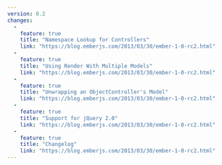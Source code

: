 ```yaml
---
version: 0.2
changes:
  -
    feature: true
    title: "Namespace Lookup for Controllers"
    link: "https://blog.emberjs.com/2013/03/30/ember-1-0-rc2.html"
  -
    feature: true
    title: "Using Render With Multiple Models"
    link: "https://blog.emberjs.com/2013/03/30/ember-1-0-rc2.html"
  -
    feature: true
    title: "Unwrapping an ObjectController's Model"
    link: "https://blog.emberjs.com/2013/03/30/ember-1-0-rc2.html"
  -
    feature: true
    title: "Support for jQuery 2.0"
    link: "https://blog.emberjs.com/2013/03/30/ember-1-0-rc2.html"
  -
    feature: true
    title: "Changelog"
    link: "https://blog.emberjs.com/2013/03/30/ember-1-0-rc2.html"
---
```

